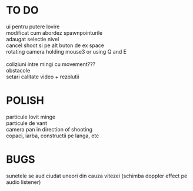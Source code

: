 # TO DO

ui pentru putere lovire <br>
modificat cum abordez spawnpointurile<br>
adaugat selectie nivel<br>
cancel shoot si pe alt buton de ex space<br>
rotating camera holding mouse3 or using Q and E<br>
<br>
coliziuni intre mingi cu movement???<br>
obstacole<br>
setari calitate video + rezolutii<br>
# POLISH

particule lovit minge<br>
particule de vant<br>
camera pan in direction of shooting<br>
copaci, iarba, constructii pe langa, etc<br>

# BUGS

sunetele se aud ciudat uneori din cauza vitezei (schimba doppler effect pe audio listener)<br>
